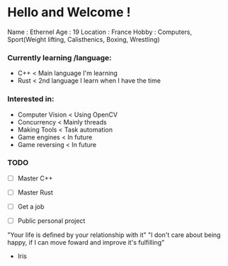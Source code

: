 # Hello and Welcome !

Name      : Ethernel
Age       : 19
Location  : France
Hobby     : Computers, Sport(Weight lifting, Calisthenics, Boxing, Wrestling)


### Currently learning /language:
  - C++       < Main language I'm learning
  - Rust      < 2nd language I learn when I have the time
  
  
### Interested in:
  - Computer Vision      < Using OpenCV    
  - Concurrency          < Mainly threads
  - Making Tools         < Task automation 
  - Game engines         < In future
  - Game reversing       < In future


### TODO
- [ ] Master C++
- [ ] Master Rust
- [ ] Get a job
- [ ] Public personal project 


"Your life is defined by your relationship with it"
"I don't care about being happy, if I can move foward and improve it's fulfilling"
- Iris
